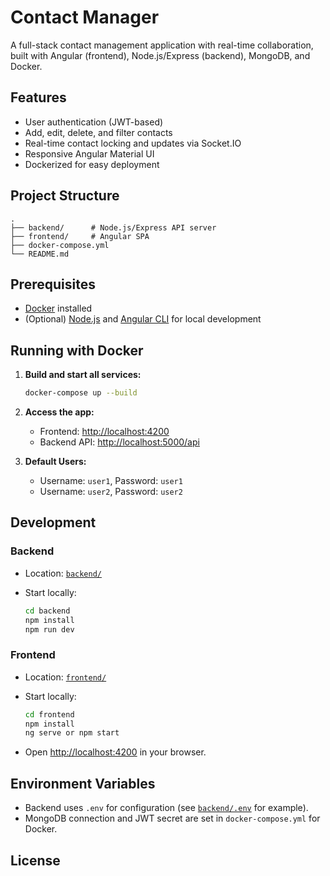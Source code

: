 # Contact Manager

A full-stack contact management application with real-time collaboration, built with Angular (frontend), Node.js/Express (backend), MongoDB, and Docker.

## Features

- User authentication (JWT-based)
- Add, edit, delete, and filter contacts
- Real-time contact locking and updates via Socket.IO
- Responsive Angular Material UI
- Dockerized for easy deployment

## Project Structure

```
.
├── backend/      # Node.js/Express API server
├── frontend/     # Angular SPA
├── docker-compose.yml
└── README.md
```

## Prerequisites

- [Docker](https://www.docker.com/get-started) installed
- (Optional) [Node.js](https://nodejs.org/) and [Angular CLI](https://angular.io/cli) for local development

## Running with Docker

1. **Build and start all services:**

   ```sh
   docker-compose up --build
   ```

2. **Access the app:**

   - Frontend: [http://localhost:4200](http://localhost)
   - Backend API: [http://localhost:5000/api](http://localhost:5000/api)

3. **Default Users:**

   - Username: `user1`, Password: `user1`
   - Username: `user2`, Password: `user2`

## Development

### Backend

- Location: [`backend/`](backend/)
- Start locally:

  ```sh
  cd backend
  npm install
  npm run dev
  ```

### Frontend

- Location: [`frontend/`](frontend/)
- Start locally:

  ```sh
  cd frontend
  npm install
  ng serve or npm start
  ```

- Open [http://localhost:4200](http://localhost:4200) in your browser.

## Environment Variables

- Backend uses `.env` for configuration (see [`backend/.env`](backend/.env) for example).
- MongoDB connection and JWT secret are set in `docker-compose.yml` for Docker.

## License

